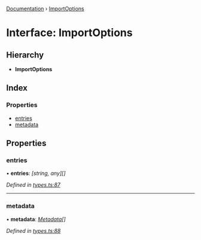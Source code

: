 [Documentation](../README.md) › [ImportOptions](importoptions.md)

# Interface: ImportOptions

## Hierarchy

* **ImportOptions**

## Index

### Properties

* [entries](importoptions.md#entries)
* [metadata](importoptions.md#metadata)

## Properties

###  entries

• **entries**: *[string, any][]*

*Defined in [types.ts:87](https://github.com/badbatch/cachemap/blob/4cf1724/packages/core/src/types.ts#L87)*

___

###  metadata

• **metadata**: *[Metadata](metadata.md)[]*

*Defined in [types.ts:88](https://github.com/badbatch/cachemap/blob/4cf1724/packages/core/src/types.ts#L88)*
